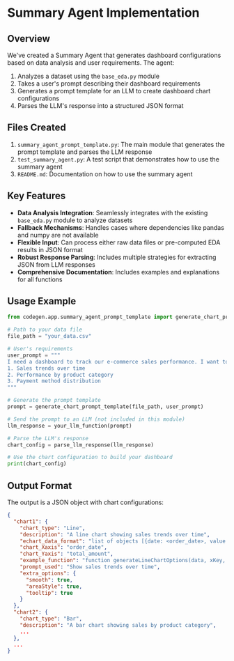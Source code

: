 # Summary Agent Implementation

## Overview

We've created a Summary Agent that generates dashboard configurations based on data analysis and user requirements. The agent:

1. Analyzes a dataset using the `base_eda.py` module
2. Takes a user's prompt describing their dashboard requirements
3. Generates a prompt template for an LLM to create dashboard chart configurations
4. Parses the LLM's response into a structured JSON format

## Files Created

1. `summary_agent_prompt_template.py`: The main module that generates the prompt template and parses the LLM response
2. `test_summary_agent.py`: A test script that demonstrates how to use the summary agent
3. `README.md`: Documentation on how to use the summary agent

## Key Features

- **Data Analysis Integration**: Seamlessly integrates with the existing `base_eda.py` module to analyze datasets
- **Fallback Mechanisms**: Handles cases where dependencies like pandas and numpy are not available
- **Flexible Input**: Can process either raw data files or pre-computed EDA results in JSON format
- **Robust Response Parsing**: Includes multiple strategies for extracting JSON from LLM responses
- **Comprehensive Documentation**: Includes examples and explanations for all functions

## Usage Example

```python
from codegen.app.summary_agent_prompt_template import generate_chart_prompt_template, parse_llm_response

# Path to your data file
file_path = "your_data.csv"

# User's requirements
user_prompt = """
I need a dashboard to track our e-commerce sales performance. I want to see:
1. Sales trends over time
2. Performance by product category
3. Payment method distribution
"""

# Generate the prompt template
prompt = generate_chart_prompt_template(file_path, user_prompt)

# Send the prompt to an LLM (not included in this module)
llm_response = your_llm_function(prompt)

# Parse the LLM's response
chart_config = parse_llm_response(llm_response)

# Use the chart configuration to build your dashboard
print(chart_config)
```

## Output Format

The output is a JSON object with chart configurations:

```json
{
  "chart1": {
    "chart_type": "Line",
    "description": "A line chart showing sales trends over time",
    "echart_data_format": "list of objects [{date: <order_date>, value: <total_amount>}]",
    "chart_Xaxis": "order_date",
    "chart_Yaxis": "total_amount",
    "example_function": "function generateLineChartOptions(data, xKey, yKey, title) {...}",
    "prompt_used": "Show sales trends over time",
    "extra_options": {
      "smooth": true,
      "areaStyle": true,
      "tooltip": true
    }
  },
  "chart2": {
    "chart_type": "Bar",
    "description": "A bar chart showing sales by product category",
    ...
  },
  ...
}
``` 